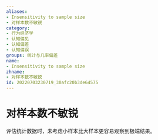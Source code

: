```yaml
---
aliases:
- Insensitivity to sample size
- 对样本数不敏锐
category:
- 行为经济学
- 认知偏见
- 认知偏差
- 认知偏误
groups: 统计与几率偏差
name:
- Insensitivity to sample size
zhname:
- 对样本数不敏锐
id: 20220703230719_30afc20b3de64575
---
```


# 对样本数不敏锐

评估统计数据时，未考虑小样本比大样本更容易观察到极端结果。
